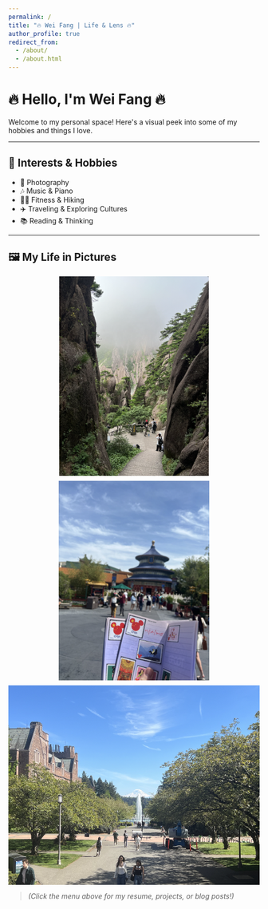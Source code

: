 ```yaml
---
permalink: /
title: "🔥 Wei Fang | Life & Lens 🔥"
author_profile: true
redirect_from: 
  - /about/
  - /about.html
---
```

# 🔥 Hello, I'm Wei Fang 🔥

Welcome to my personal space! Here's a visual peek into some of my hobbies and things I love.

---

## 🎨 Interests & Hobbies

- 📸 Photography  
- 🎶 Music & Piano  
- 🧗‍♂️ Fitness & Hiking  
- ✈️ Traveling & Exploring Cultures  
- 📚 Reading & Thinking  

---

## 🖼️ My Life in Pictures

<div style="display: flex; flex-wrap: wrap; gap: 10px; justify-content: space-around;">
  <img src="/images/2222.png" alt="photo1" style="height: 400px; width: auto;" />
  <img src="/images/3333.png" alt="photo2" style="height: 400px; width: auto;" />
  <img src="/images/4444.png" alt="photo3" style="height: 400px; width: auto;" />
</div>

> *(Click the menu above for my resume, projects, or blog posts!)*
